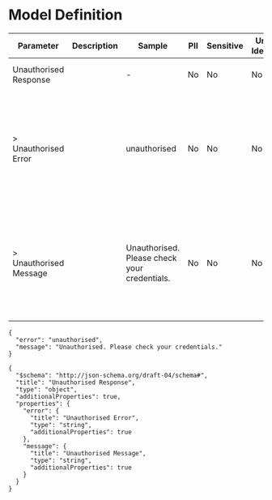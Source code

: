 # Model Definition
| Parameter | Description | Sample | PII | Sensitive | Unique Identifier | Mandatory | Default | Details |
| --- | --- | --- | --- | --- | --- | --- | --- | --- |
|  Unauthorised Response |  |  -  | No | No | No | No |  |Data Type : object<br>  |
| &gt; Unauthorised Error |  | unauthorised | No | No | No | No |  |Data Type : string<br> Min. length :  - <br> Max. length : No<br> Regex :  - <br>  |
| &gt; Unauthorised Message |  | Unauthorised. Please check your credentials. | No | No | No | No |  |Data Type : string<br> Min. length :  - <br> Max. length : No<br> Regex :  - <br>  |





```
{
  "error": "unauthorised",
  "message": "Unauthorised. Please check your credentials."
}
```




```
{
  "$schema": "http://json-schema.org/draft-04/schema#",
  "title": "Unauthorised Response",
  "type": "object",
  "additionalProperties": true,
  "properties": {
    "error": {
      "title": "Unauthorised Error",
      "type": "string",
      "additionalProperties": true
    },
    "message": {
      "title": "Unauthorised Message",
      "type": "string",
      "additionalProperties": true
    }
  }
}
```

